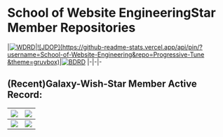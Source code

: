 # School of Website EngineeringStar Member Repositories
|[![WDRD](https://github-readme-stats.vercel.app/api/pin/?username=School-of-Website-Engineering&repo=Rosy-DR-Code-Ling&theme=gruvbox)](https://github.com/School-of-Website-Engineering/Rosy-DR-Code-Ling)|[![JDOP](https://github-readme-stats.vercel.app/api/pin/?username=School-of-Website-Engineering&repo=Progressive-Tune
&theme=gruvbox)](https://github.com/School-of-Website-Engineering/Progressive-Tune)|[![BDRD](https://github-readme-stats.vercel.app/api/pin/?username=School-of-Website-Engineering&repo=Weather-Recording-Automation-System&theme=gruvbox)](https://github.com/School-of-Website-Engineering/Weather-Recording-Automation-System)
|-|-|-


## (Recent)Galaxy-Wish-Star Member Active Record:
|<img src="https://activity-graph.herokuapp.com/graph?username=Mason369&theme=react-dark"/>|<img src="https://activity-graph.herokuapp.com/graph?username=LingASDJ&theme=react-dark" />
|-|-
|<img src="https://activity-graph.herokuapp.com/graph?username=liusxs&theme=react-dark"/>|<img src="https://activity-graph.herokuapp.com/graph?username=xiaon&theme=react-dark"/>
